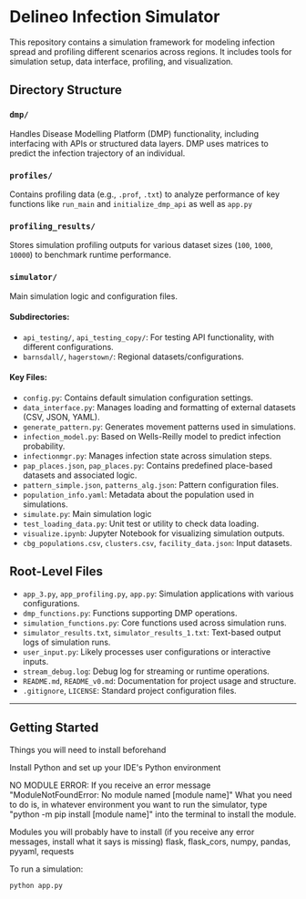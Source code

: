 # Delineo Infection Simulator

This repository contains a simulation framework for modeling infection spread and profiling different scenarios across regions. It includes tools for simulation setup, data interface, profiling, and visualization.

## Directory Structure

### `dmp/`
Handles Disease Modelling Platform (DMP) functionality, including interfacing with APIs or structured data layers. DMP uses matrices to predict the infection trajectory of an individual. 

### `profiles/`
Contains profiling data (e.g., `.prof`, `.txt`) to analyze performance of key functions like `run_main` and `initialize_dmp_api` as well as `app.py`

### `profiling_results/`
Stores simulation profiling outputs for various dataset sizes (`100`, `1000`, `10000`) to benchmark runtime performance.

### `simulator/`
Main simulation logic and configuration files.

#### Subdirectories:
- `api_testing/`, `api_testing_copy/`: For testing API functionality, with different configurations.
- `barnsdall/`, `hagerstown/`: Regional datasets/configurations.

#### Key Files:
- `config.py`: Contains default simulation configuration settings.
- `data_interface.py`: Manages loading and formatting of external datasets (CSV, JSON, YAML).
- `generate_pattern.py`: Generates movement patterns used in simulations.
- `infection_model.py`: Based on Wells-Reilly model to predict infection probability.
- `infectionmgr.py`: Manages infection state across simulation steps.
- `pap_places.json`, `pap_places.py`: Contains predefined place-based datasets and associated logic.
- `pattern_simple.json`, `patterns_alg.json`: Pattern configuration files.
- `population_info.yaml`: Metadata about the population used in simulations.
- `simulate.py`: Main simulation logic
- `test_loading_data.py`: Unit test or utility to check data loading.
- `visualize.ipynb`: Jupyter Notebook for visualizing simulation outputs.
- `cbg_populations.csv`, `clusters.csv`, `facility_data.json`: Input datasets.

## Root-Level Files

- `app_3.py`, `app_profiling.py`, `app.py`: Simulation applications with various configurations.
- `dmp_functions.py`: Functions supporting DMP operations.
- `simulation_functions.py`: Core functions used across simulation runs.
- `simulator_results.txt`, `simulator_results_1.txt`: Text-based output logs of simulation runs.
- `user_input.py`: Likely processes user configurations or interactive inputs.
- `stream_debug.log`: Debug log for streaming or runtime operations.
- `README.md`, `README_v0.md`: Documentation for project usage and structure.
- `.gitignore`, `LICENSE`: Standard project configuration files.

---

## Getting Started

Things you will need to install beforehand

Install Python and set up your IDE's Python environment

NO MODULE ERROR: If you receive an error message "ModuleNotFoundError: No module named [module name]"
What you need to do is, in whatever environment you want to run the simulator, type
"python -m pip install [module name]" into the terminal to install the module.

Modules you will probably have to install (if you receive any error messages, install what it says is missing)
flask, flask_cors, numpy, pandas, pyyaml, requests

To run a simulation:

```bash
python app.py